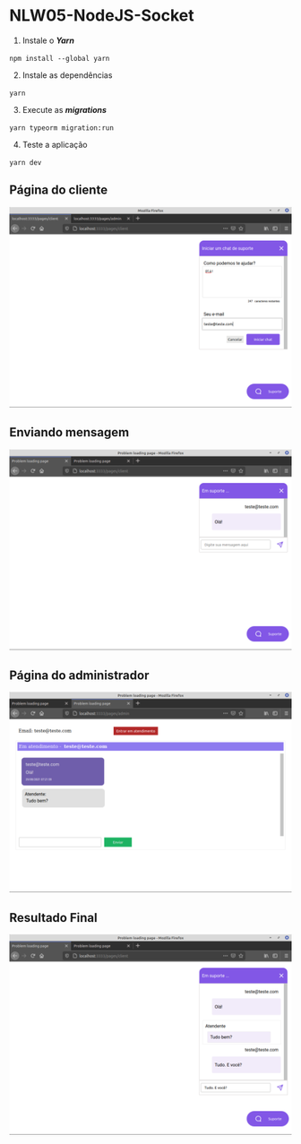 # NLW05-NodeJS-Socket

1. Instale o ***Yarn***

``npm install --global yarn``

2. Instale as dependências

``yarn``

3. Execute as ***migrations***

``yarn typeorm migration:run``

4. Teste a aplicação

``yarn dev``

## Página do cliente
![Client!](/assets/images/client.jpg "Client")

## Enviando mensagem
![Client msg!](/assets/images/client-msg.jpg "Client msg")

## Página do administrador
![Admin!](/assets/images/admin.jpg "Admin")

## Resultado Final
![Result!](/assets/images/result.jpg "Result")
